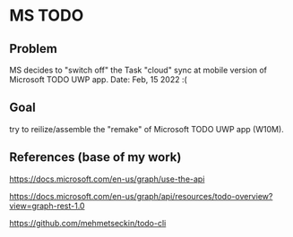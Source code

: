 # MS TODO

## Problem
MS decides to "switch off" the Task "cloud" sync at mobile version of Microsoft TODO UWP app. Date:  Feb, 15 2022 :(

## Goal
try to reilize/assemble the "remake" of Microsoft TODO UWP app (W10M).

## References (base of my work) 

https://docs.microsoft.com/en-us/graph/use-the-api

https://docs.microsoft.com/en-us/graph/api/resources/todo-overview?view=graph-rest-1.0

https://github.com/mehmetseckin/todo-cli